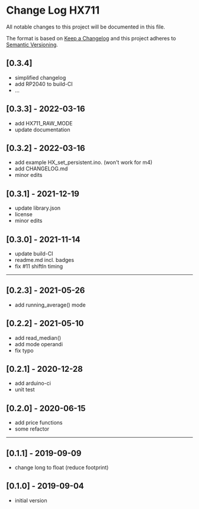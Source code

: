 # Change Log HX711
All notable changes to this project will be documented in this file.

The format is based on [Keep a Changelog](http://keepachangelog.com/)
and this project adheres to [Semantic Versioning](http://semver.org/).


## [0.3.4]
- simplified changelog
- add RP2040 to build-CI
- ...


## [0.3.3] - 2022-03-16
- add HX711_RAW_MODE
- update documentation

## [0.3.2] - 2022-03-16
- add example HX_set_persistent.ino. (won't work for m4)
- add CHANGELOG.md
- minor edits

## [0.3.1] - 2021-12-19
- update library.json
- license
- minor edits

## [0.3.0] - 2021-11-14
- update build-CI
- readme.md incl. badges
- fix #11 shiftIn timing

----

## [0.2.3] - 2021-05-26
- add running_average() mode

## [0.2.2] - 2021-05-10
- add read_median()
- add mode operandi
- fix typo

## [0.2.1] - 2020-12-28
- add arduino-ci
- unit test

## [0.2.0] - 2020-06-15
- add price functions
- some refactor

----

## [0.1.1] - 2019-09-09
- change long to float (reduce footprint)

## [0.1.0] - 2019-09-04
- initial version
